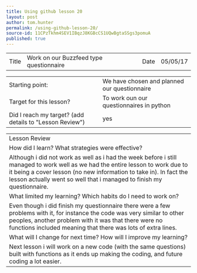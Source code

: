 ```yaml
---
title: Using github lesson 20
layout: post
author: tom.hunter
permalink: /using-github-lesson-20/
source-id: 11CPzTkhm4SEV1IBqzJ8KGBcCS1UQwBgtaSSgs3pomuA
published: true
---
```

<table>
  <tr>
    <td>Title</td>
    <td>Work on our Buzzfeed type questionnaire</td>
    <td>Date</td>
    <td>05/05/17</td>
  </tr>
</table>


<table>
  <tr>
    <td>Starting point:</td>
    <td>We have chosen and planned our questionnaire</td>
  </tr>
  <tr>
    <td>Target for this lesson?</td>
    <td>To work oun our questionnaires in python </td>
  </tr>
  <tr>
    <td>Did I reach my target? 
(add details to "Lesson Review")</td>
    <td>yes</td>
  </tr>
</table>


<table>
  <tr>
    <td>Lesson Review</td>
  </tr>
  <tr>
    <td>How did I learn? What strategies were effective? </td>
  </tr>
  <tr>
    <td>Although i did not work as well as i had the week before i still managed to work well as we had the entire lesson to work due to it being a cover lesson (no new information to take in).
In fact the lesson actually went so well that i managed to finish my questionnaire. </td>
  </tr>
  <tr>
    <td>What limited my learning? Which habits do I need to work on? </td>
  </tr>
  <tr>
    <td>Even though i did finish my questionnaire there were a few problems with it, for instance the code was very similar to other peoples, another problem with it was that there were no functions included meaning that there was lots of extra lines.  </td>
  </tr>
  <tr>
    <td>What will I change for next time? How will I improve my learning?</td>
  </tr>
  <tr>
    <td>Next lesson i will work on a new code (with the same questions) built with functions as it ends up making the coding, and future coding a lot easier.








</td>
  </tr>
</table>


